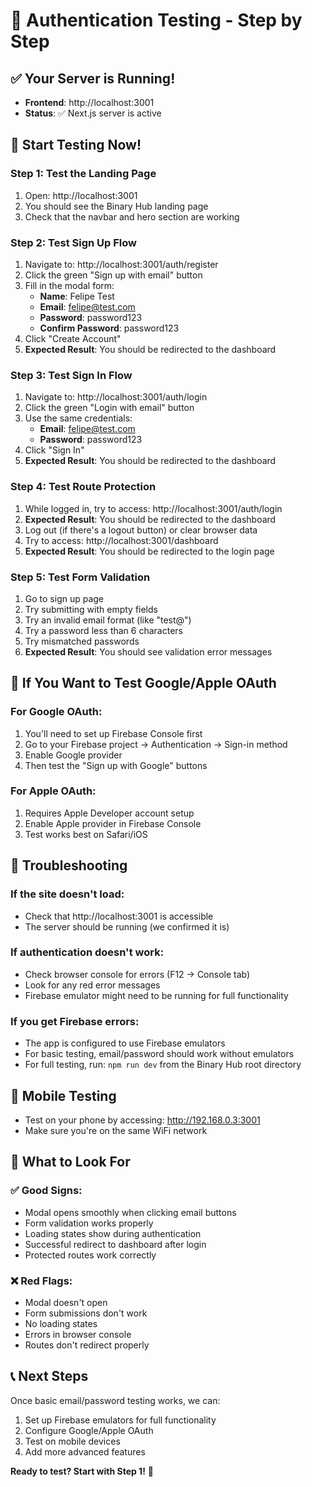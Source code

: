 # 🧪 Authentication Testing - Step by Step

## ✅ Your Server is Running!
- **Frontend**: http://localhost:3001
- **Status**: ✅ Next.js server is active

## 🚀 Start Testing Now!

### Step 1: Test the Landing Page
1. Open: http://localhost:3001
2. You should see the Binary Hub landing page
3. Check that the navbar and hero section are working

### Step 2: Test Sign Up Flow
1. Navigate to: http://localhost:3001/auth/register
2. Click the green "Sign up with email" button
3. Fill in the modal form:
   - **Name**: Felipe Test
   - **Email**: felipe@test.com
   - **Password**: password123
   - **Confirm Password**: password123
4. Click "Create Account"
5. **Expected Result**: You should be redirected to the dashboard

### Step 3: Test Sign In Flow
1. Navigate to: http://localhost:3001/auth/login
2. Click the green "Login with email" button
3. Use the same credentials:
   - **Email**: felipe@test.com
   - **Password**: password123
4. Click "Sign In"
5. **Expected Result**: You should be redirected to the dashboard

### Step 4: Test Route Protection
1. While logged in, try to access: http://localhost:3001/auth/login
2. **Expected Result**: You should be redirected to the dashboard
3. Log out (if there's a logout button) or clear browser data
4. Try to access: http://localhost:3001/dashboard
5. **Expected Result**: You should be redirected to the login page

### Step 5: Test Form Validation
1. Go to sign up page
2. Try submitting with empty fields
3. Try an invalid email format (like "test@")
4. Try a password less than 6 characters
5. Try mismatched passwords
6. **Expected Result**: You should see validation error messages

## 🔧 If You Want to Test Google/Apple OAuth

### For Google OAuth:
1. You'll need to set up Firebase Console first
2. Go to your Firebase project → Authentication → Sign-in method
3. Enable Google provider
4. Then test the "Sign up with Google" buttons

### For Apple OAuth:
1. Requires Apple Developer account setup
2. Enable Apple provider in Firebase Console
3. Test works best on Safari/iOS

## 🐛 Troubleshooting

### If the site doesn't load:
- Check that http://localhost:3001 is accessible
- The server should be running (we confirmed it is)

### If authentication doesn't work:
- Check browser console for errors (F12 → Console tab)
- Look for any red error messages
- Firebase emulator might need to be running for full functionality

### If you get Firebase errors:
- The app is configured to use Firebase emulators
- For basic testing, email/password should work without emulators
- For full testing, run: `npm run dev` from the Binary Hub root directory

## 📱 Mobile Testing
- Test on your phone by accessing: http://192.168.0.3:3001
- Make sure you're on the same WiFi network

## 🎯 What to Look For

### ✅ Good Signs:
- Modal opens smoothly when clicking email buttons
- Form validation works properly
- Loading states show during authentication
- Successful redirect to dashboard after login
- Protected routes work correctly

### ❌ Red Flags:
- Modal doesn't open
- Form submissions don't work
- No loading states
- Errors in browser console
- Routes don't redirect properly

## 📞 Next Steps
Once basic email/password testing works, we can:
1. Set up Firebase emulators for full functionality
2. Configure Google/Apple OAuth
3. Test on mobile devices
4. Add more advanced features

**Ready to test? Start with Step 1!** 🚀 